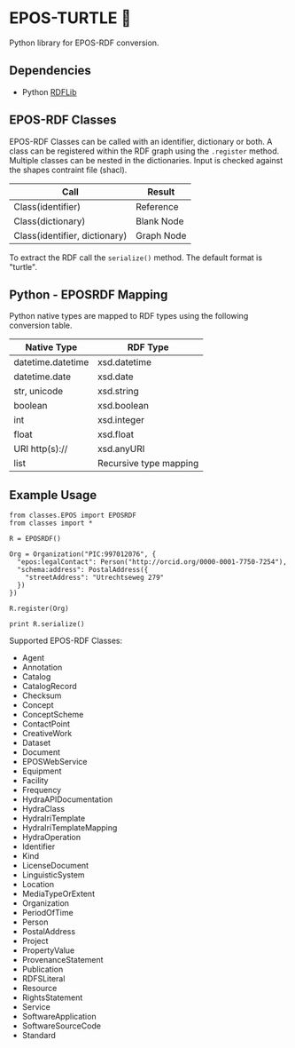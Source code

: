 # EPOS-TURTLE 🐢

Python library for EPOS-RDF conversion.

## Dependencies

* Python [RDFLib](https://rdflib.readthedocs.io/en/stable/)

## EPOS-RDF Classes

EPOS-RDF Classes can be called with an identifier, dictionary or both. A class can be registered within the RDF graph using the `.register` method. Multiple classes can be nested in the dictionaries. Input is checked against the shapes contraint file (shacl).

| Call                          | Result     |
| ----------------------------- | ---------- |
| Class(identifier)             | Reference  |
| Class(dictionary)             | Blank Node |
| Class(identifier, dictionary) | Graph Node |

To extract the RDF call the `serialize()` method. The default format is "turtle".

## Python - EPOSRDF Mapping

Python native types are mapped to RDF types using the following conversion table.

| Native Type       | RDF Type               |
| ----------------- | ---------------------- |
| datetime.datetime | xsd.datetime           |
| datetime.date     | xsd.date               |
| str, unicode      | xsd.string             |
| boolean           | xsd.boolean            |
| int               | xsd.integer            |
| float             | xsd.float              |
| URI http(s)://    | xsd.anyURI             |
| list              | Recursive type mapping |

## Example Usage

    from classes.EPOS import EPOSRDF
    from classes import *

    R = EPOSRDF()

    Org = Organization("PIC:997012076", {
      "epos:legalContact": Person("http://orcid.org/0000-0001-7750-7254"),
      "schema:address": PostalAddress({
        "streetAddress": "Utrechtseweg 279"
      })
    })

    R.register(Org)

    print R.serialize()

Supported EPOS-RDF Classes:

* Agent
* Annotation
* Catalog
* CatalogRecord
* Checksum
* Concept
* ConceptScheme
* ContactPoint
* CreativeWork
* Dataset
* Document
* EPOSWebService
* Equipment
* Facility
* Frequency
* HydraAPIDocumentation
* HydraClass
* HydraIriTemplate
* HydraIriTemplateMapping
* HydraOperation
* Identifier
* Kind
* LicenseDocument
* LinguisticSystem
* Location
* MediaTypeOrExtent
* Organization
* PeriodOfTime
* Person
* PostalAddress
* Project
* PropertyValue
* ProvenanceStatement
* Publication
* RDFSLiteral
* Resource
* RightsStatement
* Service
* SoftwareApplication
* SoftwareSourceCode
* Standard
